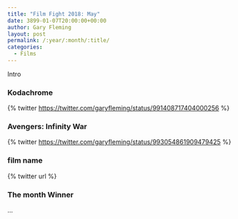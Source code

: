 ```yaml
---
title: "Film Fight 2018: May"
date: 3899-01-07T20:00:00+00:00
author: Gary Fleming
layout: post
permalink: /:year/:month/:title/
categories:
  - Films
---
```


Intro

### Kodachrome

{% twitter https://twitter.com/garyfleming/status/991408717404000256 %}

### Avengers: Infinity War

{% twitter https://twitter.com/garyfleming/status/993054861909479425 %}

### film name

{% twitter url %}

### The month Winner

...
